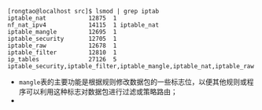



```
[rongtao@localhost src]$ lsmod | grep iptab
iptable_nat            12875  1 
nf_nat_ipv4            14115  1 iptable_nat
iptable_mangle         12695  1 
iptable_security       12705  1 
iptable_raw            12678  1 
iptable_filter         12810  1 
ip_tables              27126  5 iptable_security,iptable_filter,iptable_mangle,iptable_nat,iptable_raw
```

* `mangle`表的主要功能是根据规则修改数据包的一些标志位，以便其他规则或程序可以利用这种标志对数据包进行过滤或策略路由；
* 